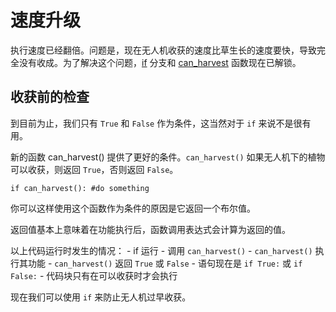 # 速度升级
执行速度已经翻倍。问题是，现在无人机收获的速度比草生长的速度要快，导致完全没有收成。为了解决这个问题，[if](docs/scripting/if.md) 分支和 [can_harvest](functions/can_harvest) 函数现在已解锁。

## 收获前的检查
到目前为止，我们只有 `True` 和 `False` 作为条件，这当然对于 `if` 来说不是很有用。

新的函数 can_harvest() 提供了更好的条件。`can_harvest()` 如果无人机下的植物可以收获，则返回 `True`，否则返回 `False`。

`if can_harvest():
	#do something`

你可以这样使用这个函数作为条件的原因是它返回一个布尔值。

返回值基本上意味着在功能执行后，函数调用表达式会计算为返回的值。

以上代码运行时发生的情况：
	- if 运行
	- 调用 `can_harvest()`
	- `can_harvest()` 执行其功能
	- `can_harvest()` 返回 `True` 或 `False`
	- 语句现在是 `if True:` 或 `if False:`
	- 代码块只有在可以收获时才会执行

现在我们可以使用 `if` 来防止无人机过早收获。